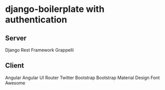 django-boilerplate with authentication
======================================

Server
-----
Django
Rest Framework
Grappelli

Client
-----
Angular
Angular UI Router
Twitter Bootstrap
Bootstrap Material Design
Font Awesome

